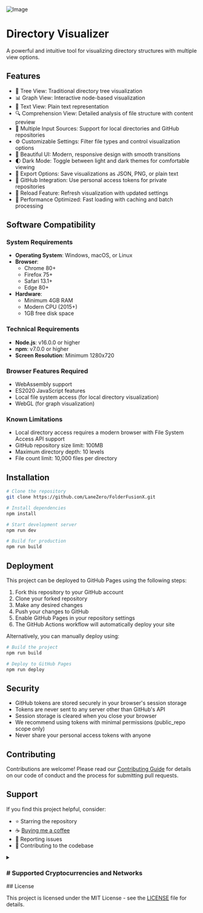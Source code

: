 ![Image](https://github.com/user-attachments/assets/799fcb76-833e-4c18-8212-3a59987b2cc1)

# Directory Visualizer

A powerful and intuitive tool for visualizing directory structures with multiple view options.

## Features

- 🌳 Tree View: Traditional directory tree visualization
- 📊 Graph View: Interactive node-based visualization
- 📝 Text View: Plain text representation
- 🔍 Comprehension View: Detailed analysis of file structure with content preview
- 🔄 Multiple Input Sources: Support for local directories and GitHub repositories
- ⚙️ Customizable Settings: Filter file types and control visualization options
- 🎨 Beautiful UI: Modern, responsive design with smooth transitions
- 🌓 Dark Mode: Toggle between light and dark themes for comfortable viewing
- 💾 Export Options: Save visualizations as JSON, PNG, or plain text
- 🔑 GitHub Integration: Use personal access tokens for private repositories
- 🔄 Reload Feature: Refresh visualization with updated settings
- 🚀 Performance Optimized: Fast loading with caching and batch processing

## Software Compatibility

### System Requirements

- **Operating System**: Windows, macOS, or Linux
- **Browser**: 
  - Chrome 80+
  - Firefox 75+
  - Safari 13.1+
  - Edge 80+
- **Hardware**:
  - Minimum 4GB RAM
  - Modern CPU (2015+)
  - 1GB free disk space

### Technical Requirements

- **Node.js**: v16.0.0 or higher
- **npm**: v7.0.0 or higher
- **Screen Resolution**: Minimum 1280x720

### Browser Features Required

- WebAssembly support
- ES2020 JavaScript features
- Local file system access (for local directory visualization)
- WebGL (for graph visualization)

### Known Limitations

- Local directory access requires a modern browser with File System Access API support
- GitHub repository size limit: 100MB
- Maximum directory depth: 10 levels
- File count limit: 10,000 files per directory

## Installation

```bash
# Clone the repository
git clone https://github.com/LaneZero/FolderFusionX.git

# Install dependencies
npm install

# Start development server
npm run dev

# Build for production
npm run build
```

## Deployment

This project can be deployed to GitHub Pages using the following steps:

1. Fork this repository to your GitHub account
2. Clone your forked repository
3. Make any desired changes
4. Push your changes to GitHub
5. Enable GitHub Pages in your repository settings
6. The GitHub Actions workflow will automatically deploy your site

Alternatively, you can manually deploy using:

```bash
# Build the project
npm run build

# Deploy to GitHub Pages
npm run deploy
```

## Security

- GitHub tokens are stored securely in your browser's session storage
- Tokens are never sent to any server other than GitHub's API
- Session storage is cleared when you close your browser
- We recommend using tokens with minimal permissions (public_repo scope only)
- Never share your personal access tokens with anyone

## Contributing

Contributions are welcome! Please read our [Contributing Guide](CONTRIBUTING.md) for details on our code of conduct and the process for submitting pull requests.

## Support

If you find this project helpful, consider:

- ⭐ Starring the repository
- ☕ [Buying me a coffee](https://www.coffeete.ir/AhmadR3zA)
- 🐛 Reporting issues
- 🤝 Contributing to the codebase

<details markdown="1"> <summary> <h3> # Supported Cryptocurrencies and Networks
</h3></summary>

### Networks:

-   **Bitcoin**
    -   Network: `BTC`
    -   Address: `bc1q5tl36qpk27hf7upl8l753xa0gcm57adrvmwgkz`

## Tether (USDT)

### Networks:

-   **Tether USDT**
    
    -   Network: `TRC20`
    -   Address: `TA5pibChqS7CeHiDvfP7V3uQVMynk6SxLq`
-   **Binance Smart Chain (BEP20)**
    
    -   Network: `BSC`
    -   Address: `0x6634E26BA0e323182B7A9a89278E9a7BbCa9aF70`
-   **TRON (TRC20)**
    
    -   Network: `TRX`
    -   Address: `TA5pibChqS7CeHiDvfP7V3uQVMynk6SxLq`
-   **Polygon**
    
    -   Network: `MATIC`
    -   Address: `0x6634E26BA0e323182B7A9a89278E9a7BbCa9aF70`
-   **Solana**
    
    -   Network: `SOL`
    -   Address: `91kuBFEZAnRk8ixsuzAQnAVvtzLAsQpPFRsfe285ZKUC`
-   **Ethereum**
    
    -   Network: `Ethereum TRC20`
    -   Address: `0x6634E26BA0e323182B7A9a89278E9a7BbCa9aF70`

</details>
## License

This project is licensed under the MIT License - see the [LICENSE](LICENSE) file for details.